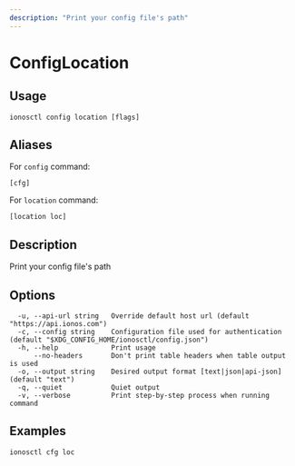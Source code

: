 ```yaml
---
description: "Print your config file's path"
---
```


# ConfigLocation

## Usage

```text
ionosctl config location [flags]
```

## Aliases

For `config` command:

```text
[cfg]
```

For `location` command:

```text
[location loc]
```

## Description

Print your config file's path

## Options

```text
  -u, --api-url string   Override default host url (default "https://api.ionos.com")
  -c, --config string    Configuration file used for authentication (default "$XDG_CONFIG_HOME/ionosctl/config.json")
  -h, --help             Print usage
      --no-headers       Don't print table headers when table output is used
  -o, --output string    Desired output format [text|json|api-json] (default "text")
  -q, --quiet            Quiet output
  -v, --verbose          Print step-by-step process when running command
```

## Examples

```text
ionosctl cfg loc
```


